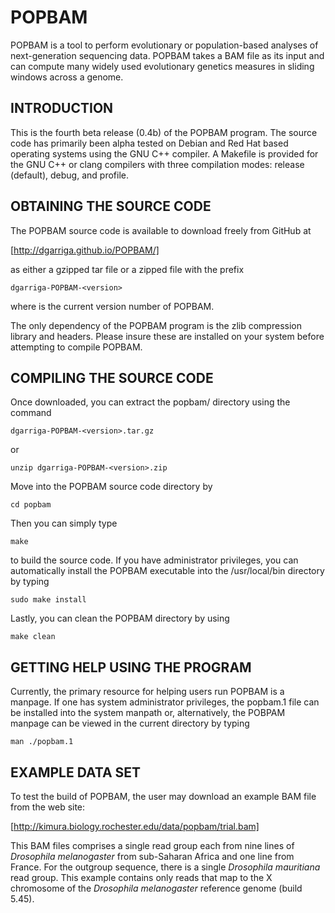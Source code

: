 POPBAM
======

POPBAM is a tool to perform evolutionary or population-based analyses of next-generation sequencing data. 
POPBAM takes a BAM file as its input and can compute many widely used evolutionary genetics measures in 
sliding windows across a genome.

INTRODUCTION
------------

This is the fourth beta release (0.4b) of the POPBAM program. The source code has primarily been alpha tested 
on Debian and Red Hat based operating systems using the GNU C++ compiler. A Makefile is provided for the 
GNU C++ or clang compilers with three compilation modes: release (default), debug, and profile.

OBTAINING THE SOURCE CODE
-------------------------

The POPBAM source code is available to download freely from GitHub at

[http://dgarriga.github.io/POPBAM/]

as either a gzipped tar file or a zipped file with the prefix

	dgarriga-POPBAM-<version>

where <version> is the current version number of POPBAM.

The only dependency of the POPBAM program is the zlib compression library and headers. 
Please insure these are installed on your system before attempting to compile POPBAM.

COMPILING THE SOURCE CODE
-------------------------

Once downloaded, you can extract the popbam/ directory using the command

	dgarriga-POPBAM-<version>.tar.gz

or 

	unzip dgarriga-POPBAM-<version>.zip

Move into the POPBAM source code directory by 

	cd popbam

Then you can simply type

	make

to build the source code.  If you have administrator privileges, you can automatically install 
the POPBAM executable into the /usr/local/bin directory by typing

	sudo make install

Lastly, you can clean the POPBAM directory by using

	make clean

GETTING HELP USING THE PROGRAM
------------------------------

Currently, the primary resource for helping users run POPBAM is a manpage.
If one has system administrator privileges, the popbam.1 file can be installed
into the system manpath or, alternatively, the POBPAM manpage can be viewed in
the current directory by typing

    man ./popbam.1

EXAMPLE DATA SET
----------------

To test the build of POPBAM, the user may download an example BAM file
from the web site:

[http://kimura.biology.rochester.edu/data/popbam/trial.bam]
	
This BAM files comprises a single read group each from nine lines of *Drosophila melanogaster*
from sub-Saharan Africa and one line from France. For the outgroup sequence, there is a single
*Drosophila mauritiana* read group. This example contains only reads that map to the X chromosome
of the *Drosophila melanogaster* reference genome (build 5.45).
